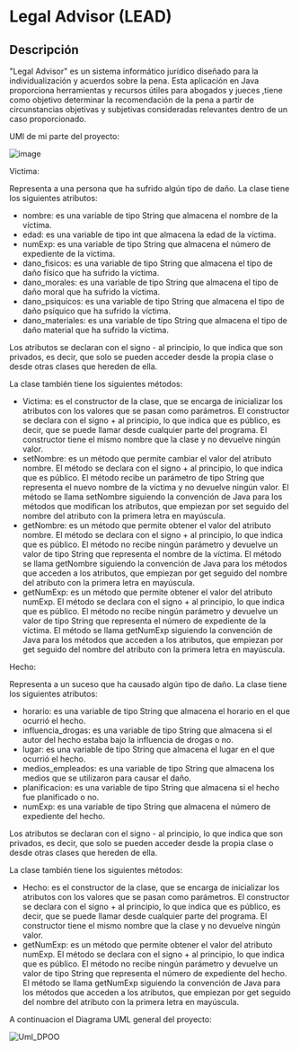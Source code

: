 # Legal Advisor (LEAD) 

## Descripción
"Legal Advisor" es un sistema informático jurídico diseñado para la individualización y acuerdos sobre la pena. Esta aplicación en Java proporciona herramientas y recursos útiles para abogados y jueces ,tiene como objetivo determinar la recomendación de la pena a partir de circunstancias objetivas y subjetivas consideradas relevantes dentro de un caso proporcionado.


UMl de mi parte del proyecto: 

![image](https://github.com/victorCaro0/victorCaro0/assets/126029696/a5388f69-0aba-478e-900d-db9882ada687)

Victima: 

Representa a una persona que ha sufrido algún tipo de daño. La clase tiene los siguientes atributos:

- nombre: es una variable de tipo String que almacena el nombre de la víctima.
- edad: es una variable de tipo int que almacena la edad de la víctima.
- numExp: es una variable de tipo String que almacena el número de expediente de la víctima.
- dano_fisicos: es una variable de tipo String que almacena el tipo de daño físico que ha sufrido la víctima.
- dano_morales: es una variable de tipo String que almacena el tipo de daño moral que ha sufrido la víctima.
- dano_psiquicos: es una variable de tipo String que almacena el tipo de daño psíquico que ha sufrido la víctima.
- dano_materiales: es una variable de tipo String que almacena el tipo de daño material que ha sufrido la víctima.

Los atributos se declaran con el signo - al principio, lo que indica que son privados, es decir, que solo se pueden acceder desde la propia clase o desde otras clases que hereden de ella.

La clase también tiene los siguientes métodos:

- Victima: es el constructor de la clase, que se encarga de inicializar los atributos con los valores que se pasan como parámetros. El constructor se declara con el signo + al principio, lo que indica que es público, es decir, que se puede llamar desde cualquier parte del programa. El constructor tiene el mismo nombre que la clase y no devuelve ningún valor.
- setNombre: es un método que permite cambiar el valor del atributo nombre. El método se declara con el signo + al principio, lo que indica que es público. El método recibe un parámetro de tipo String que representa el nuevo nombre de la víctima y no devuelve ningún valor. El método se llama setNombre siguiendo la convención de Java para los métodos que modifican los atributos, que empiezan por set seguido del nombre del atributo con la primera letra en mayúscula.
- getNombre: es un método que permite obtener el valor del atributo nombre. El método se declara con el signo + al principio, lo que indica que es público. El método no recibe ningún parámetro y devuelve un valor de tipo String que representa el nombre de la víctima. El método se llama getNombre siguiendo la convención de Java para los métodos que acceden a los atributos, que empiezan por get seguido del nombre del atributo con la primera letra en mayúscula.
- getNumExp: es un método que permite obtener el valor del atributo numExp. El método se declara con el signo + al principio, lo que indica que es público. El método no recibe ningún parámetro y devuelve un valor de tipo String que representa el número de expediente de la víctima. El método se llama getNumExp siguiendo la convención de Java para los métodos que acceden a los atributos, que empiezan por get seguido del nombre del atributo con la primera letra en mayúscula.


Hecho: 

Representa a un suceso que ha causado algún tipo de daño. La clase tiene los siguientes atributos:

- horario: es una variable de tipo String que almacena el horario en el que ocurrió el hecho.
- influencia_drogas: es una variable de tipo String que almacena si el autor del hecho estaba bajo la influencia de drogas o no.
- lugar: es una variable de tipo String que almacena el lugar en el que ocurrió el hecho.
- medios_empleados: es una variable de tipo String que almacena los medios que se utilizaron para causar el daño.
- planificacion: es una variable de tipo String que almacena si el hecho fue planificado o no.
- numExp: es una variable de tipo String que almacena el número de expediente del hecho.

Los atributos se declaran con el signo - al principio, lo que indica que son privados, es decir, que solo se pueden acceder desde la propia clase o desde otras clases que hereden de ella.

La clase también tiene los siguientes métodos:

- Hecho: es el constructor de la clase, que se encarga de inicializar los atributos con los valores que se pasan como parámetros. El constructor se declara con el signo + al principio, lo que indica que es público, es decir, que se puede llamar desde cualquier parte del programa. El constructor tiene el mismo nombre que la clase y no devuelve ningún valor.
- getNumExp: es un método que permite obtener el valor del atributo numExp. El método se declara con el signo + al principio, lo que indica que es público. El método no recibe ningún parámetro y devuelve un valor de tipo String que representa el número de expediente del hecho. El método se llama getNumExp siguiendo la convención de Java para los métodos que acceden a los atributos, que empiezan por get seguido del nombre del atributo con la primera letra en mayúscula.


A continuacion el Diagrama UML general del proyecto:

  ![Uml_DPOO](https://github.com/victorCaro0/victorCaro0/assets/126029696/5df61eb5-2a9e-41c6-ad05-46dfdb2376cd)

